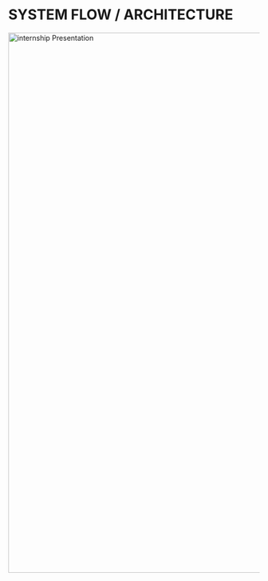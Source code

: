 
# SYSTEM FLOW / ARCHITECTURE 

<img width="1920" height="1080" alt="internship Presentation" src="https://github.com/user-attachments/assets/bd777c34-57d1-40e0-a46a-c1d4936edb71" />
